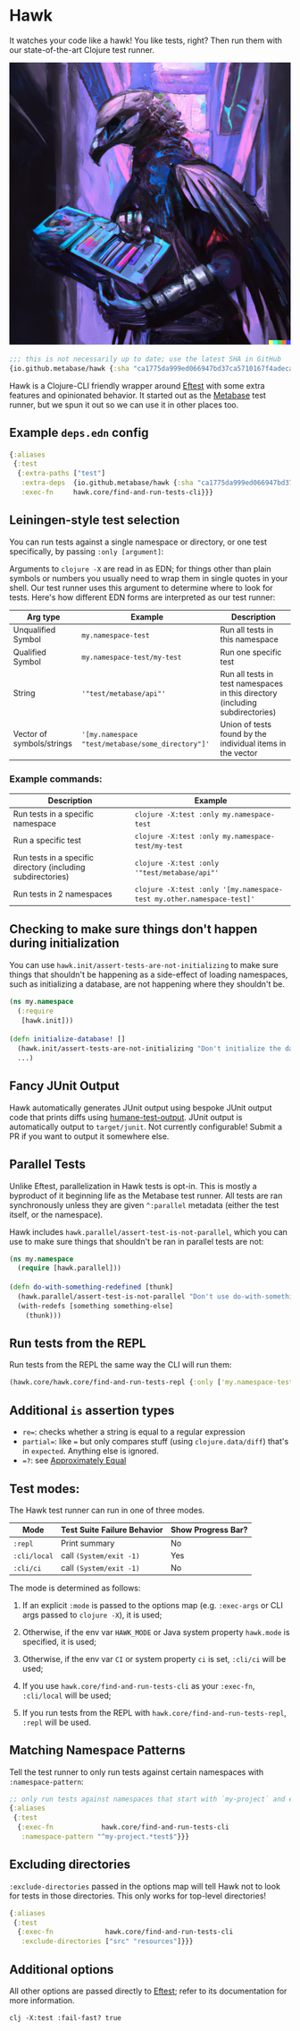 # Hawk

It watches your code like a hawk! You like tests, right? Then run them with our state-of-the-art Clojure test runner.

![Test Hawk](https://github.com/metabase/hawk/raw/main/assets/test_hawk.png)

```clj
;;; this is not necessarily up to date; use the latest SHA in GitHub
{io.github.metabase/hawk {:sha "ca1775da999ed066947bd37ca5710167f4adecaa"}}
```

Hawk is a Clojure-CLI friendly wrapper around [Eftest](https://github.com/weavejester/eftest) with some extra features
and opinionated behavior. It started out as the [Metabase](https://github.com/metabase/metabase) test runner, but we
spun it out so we can use it in other places too.

## Example `deps.edn` config

```clj
{:aliases
 {:test
  {:extra-paths ["test"]
   :extra-deps  {io.github.metabase/hawk {:sha "ca1775da999ed066947bd37ca5710167f4adecaa"}}
   :exec-fn     hawk.core/find-and-run-tests-cli}}}
```

## Leiningen-style test selection

You can run tests against a single namespace or directory, or one test specifically, by passing `:only [argument]`:

Arguments to `clojure -X` are read in as EDN; for things other than plain symbols or numbers you usually need to wrap
them in single quotes in your shell. Our test runner uses this argument to determine where to look for tests. Here's
how different EDN forms are interpreted as our test runner:

| Arg type | Example | Description |
| --- | --- | --- |
| Unqualified Symbol | `my.namespace-test` | Run all tests in this namespace |
| Qualified Symbol | `my.namespace-test/my-test` | Run one specific test |
| String | `'"test/metabase/api"'` | Run all tests in test namespaces in this directory (including subdirectories) |
| Vector of symbols/strings | `'[my.namespace "test/metabase/some_directory"]'` | Union of tests found by the individual items in the vector |

### Example commands:

| Description | Example |
| --- | --- |
| Run tests in a specific namespace | `clojure -X:test :only my.namespace-test` |
| Run a specific test | `clojure -X:test :only my.namespace-test/my-test` |
| Run tests in a specific directory (including subdirectories) | `clojure -X:test :only '"test/metabase/api"'` |
| Run tests in 2 namespaces | `clojure -X:test :only '[my.namespace-test my.other.namespace-test]'` |


## Checking to make sure things don't happen during initialization

You can use `hawk.init/assert-tests-are-not-initializing` to make sure things that shouldn't be happening as a
side-effect of loading namespaces, such as initializing a database, are not happening where they shouldn't be.

```clj
(ns my.namespace
  (:require
   [hawk.init]))

(defn initialize-database! []
  (hawk.init/assert-tests-are-not-initializing "Don't initialize the database in a top-level form!")
  ...)
```

## Fancy JUnit Output

Hawk automatically generates JUnit output using bespoke JUnit output code that prints diffs using
[humane-test-output](https://github.com/pjstadig/humane-test-output). JUnit output is automatically output to
`target/junit`. Not currently configurable! Submit a PR if you want to output it somewhere else.

## Parallel Tests

Unlike Eftest, parallelization in Hawk tests is opt-in. This is mostly a byproduct of it beginning life as the
Metabase test runner. All tests are ran synchronously unless they are given `^:parallel` metadata (either the test
itself, or the namespace).

Hawk includes `hawk.parallel/assert-test-is-not-parallel`, which you can use to make sure things that shouldn't be ran
in parallel tests are not:

```clj
(ns my.namespace
  (require [hawk.parallel]))

(defn do-with-something-redefined [thunk]
  (hawk.parallel/assert-test-is-not-parallel "Don't use do-with-something-redefined inside parallel tests!")
  (with-redefs [something something-else]
    (thunk)))
```

## Run tests from the REPL

Run tests from the REPL the same way the CLI will run them:

```clj
(hawk.core/hawk.core/find-and-run-tests-repl {:only ['my.namespace-test]})
```

## Additional `is` assertion types

* `re=`: checks whether a string is equal to a regular expression
* `partial=`: like `=` but only compares stuff (using `clojure.data/diff`) that's in `expected`. Anything else is ignored.
* `=?`: see [Approximately Equal](/docs/approximately-equal.md)

## Test modes:

The Hawk test runner can run in one of three modes.

| Mode | Test Suite Failure Behavior | Show Progress Bar? |
|--|--|--|
| `:repl` | Print summary | No |
| `:cli/local` | call `(System/exit -1)` | Yes |
| `:cli/ci` | call `(System/exit -1)` | No |

The mode is determined as follows:

1. If an explicit `:mode` is passed to the options map (e.g. `:exec-args` or CLI args passed to `clojure -X`), it is
   used;

2. Otherwise, if the env var `HAWK_MODE` or Java system property `hawk.mode` is specified, it is used;

3. Otherwise, if the env var `CI` or system property `ci` is set, `:cli/ci` will be used;

4. If you use `hawk.core/find-and-run-tests-cli` as your `:exec-fn`, `:cli/local` will be used;

5. If you run tests from the REPL with `hawk.core/find-and-run-tests-repl`, `:repl` will be used.

## Matching Namespace Patterns

Tell the test runner to only run tests against certain namespaces with `:namespace-pattern`:

```clj
;; only run tests against namespaces that start with `my-project` and end with `test`
{:aliases
 {:test
  {:exec-fn            hawk.core/find-and-run-tests-cli
   :namespace-pattern "^my-project.*test$"}}}
```

## Excluding directories

`:exclude-directories` passed in the options map will tell Hawk not to look for tests in those directories. This only
works for top-level directories!

```clj
{:aliases
 {:test
  {:exec-fn             hawk.core/find-and-run-tests-cli
   :exclude-directories ["src" "resources"]}}}
```

## Additional options

All other options are passed directly to [Eftest](https://github.com/weavejester/eftest); refer to its documentation
for more information.

```
clj -X:test :fail-fast? true
```
